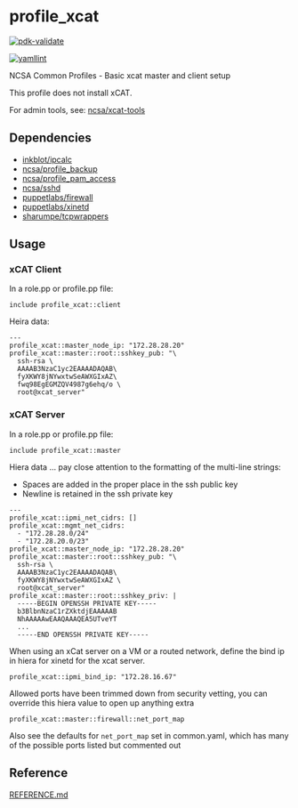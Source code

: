 # profile_xcat

[![pdk-validate](https://github.com/ncsa/puppet-profile_xcat/actions/workflows/pdk-validate.yml/badge.svg)](https://github.com/ncsa/puppet-profile_xcat/actions/workflows/pdk-validate.yml)

[![yamllint](https://github.com/ncsa/puppet-profile_xcat/actions/workflows/yamllint.yml/badge.svg)](https://github.com/ncsa/puppet-profile_xcat/actions/workflows/yamllint.yml)

NCSA Common Profiles - Basic xcat master and client setup

This profile does not install xCAT.

For admin tools, see: [ncsa/xcat-tools](https://github.com/ncsa/xcat-tools)

## Dependencies

- [inkblot/ipcalc](https://forge.puppet.com/inkblot/ipcalc)
- [ncsa/profile_backup](https://github.com/ncsa/puppet-profile_backup)
- [ncsa/profile_pam_access](https://github.com/ncsa/puppet-profile_pam_access)
- [ncsa/sshd](https://github.com/ncsa/puppet-sshd)
- [puppetlabs/firewall](https://forge.puppet.com/puppetlabs/firewall)
- [puppetlabs/xinetd](https://forge.puppet.com/puppetlabs/xinetd)
- [sharumpe/tcpwrappers](https://forge.puppet.com/sharumpe/tcpwrappers)


## Usage
### xCAT Client
In a role.pp or profile.pp file:
```
include profile_xcat::client
```
Heira data:
```
---
profile_xcat::master_node_ip: "172.28.28.20"
profile_xcat::master::root::sshkey_pub: "\
  ssh-rsa \
  AAAAB3NzaC1yc2EAAAADAQAB\
  fyXKWY8jNYwxtwSeAWXGIxAZ\
  fwq98EgEGMZQV4987g6ehq/o \
  root@xcat_server"
```

### xCAT Server
In a role.pp or profile.pp file:
```
include profile_xcat::master
```
Hiera data ... pay close attention to the formatting of the multi-line strings:
- Spaces are added in the proper place in the ssh public key
- Newline is retained in the ssh private key
```
---
profile_xcat::ipmi_net_cidrs: []
profile_xcat::mgmt_net_cidrs:
  - "172.28.28.0/24"
  - "172.28.20.0/23"
profile_xcat::master_node_ip: "172.28.28.20"
profile_xcat::master::root::sshkey_pub: "\
  ssh-rsa \
  AAAAB3NzaC1yc2EAAAADAQAB\
  fyXKWY8jNYwxtwSeAWXGIxAZ \
  root@xcat_server"
profile_xcat::master::root::sshkey_priv: |
  -----BEGIN OPENSSH PRIVATE KEY-----
  b3BlbnNzaC1rZXktdjEAAAAAB
  NhAAAAAwEAAQAAAQEA5UTveYT
  ...
  -----END OPENSSH PRIVATE KEY-----
```

When using an xCat server on a VM or a routed network, define the bind ip in hiera for xinetd for the xcat server.
```
profile_xcat::ipmi_bind_ip: "172.28.16.67"
```

Allowed ports have been trimmed down from security vetting, you can override this hiera value to open up anything extra
```
profile_xcat::master::firewall::net_port_map
```
Also see the defaults for `net_port_map` set in common.yaml, which has many of the possible ports listed but commented out

## Reference

[REFERENCE.md](REFERENCE.md)

